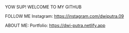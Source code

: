 YOW SUP! WELCOME TO MY GITHUB

FOLLOW ME
Instagram: https://instagram.com/dwiputra.09

ABOUT ME:
Portfolio: https://dwi-putra.netlify.app
